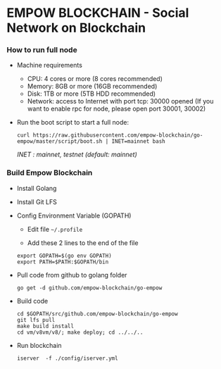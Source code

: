 # EMPOW BLOCKCHAIN - Social Network on Blockchain

### How to run full node

- Machine requirements

	- 	CPU: 4 cores or more (8 cores recommended)
	- 	Memory: 8GB or more (16GB recommended)
	- 	Disk: 1TB or more (5TB HDD recommended)
	- 	Network: access to Internet with port tcp: 30000 opened (If you want to enable rpc for node, please open port 30001, 30002)
	
- Run the boot script to start a full node:

	`
curl https://raw.githubusercontent.com/empow-blockchain/go-empow/master/script/boot.sh | INET=mainnet bash
`

	*INET : mainnet, testnet (default: mainnet)*

### Build Empow Blockchain
- Install Golang

- Install Git LFS

- Config Environment Variable (GOPATH)

	- Edit file `~/.profile`
	
	- Add these 2 lines to the end of the file
	```shell
	export GOPATH=$(go env GOPATH)
	export PATH=$PATH:$GOPATH/bin
	```

- Pull code from github to golang folder

	```shell
	go get -d github.com/empow-blockchain/go-empow
	```

- Build code

	```shell
	cd $GOPATH/src/github.com/empow-blockchain/go-empow
	git lfs pull
	make build install
	cd vm/v8vm/v8/; make deploy; cd ../../..
	```
- Run blockchain

	```shell
	iserver  -f ./config/iserver.yml
	```
